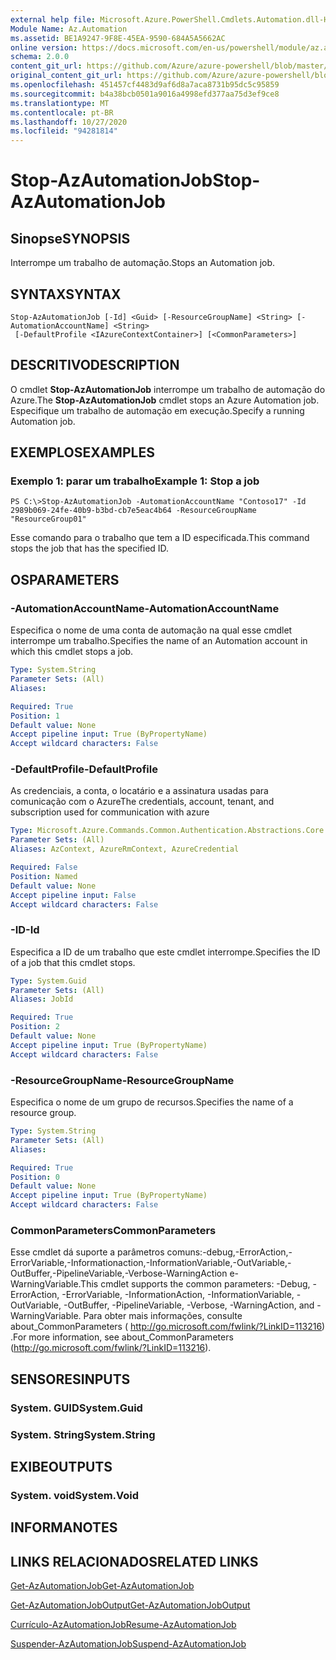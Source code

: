 ```yaml
---
external help file: Microsoft.Azure.PowerShell.Cmdlets.Automation.dll-Help.xml
Module Name: Az.Automation
ms.assetid: BE1A9247-9F8E-45EA-9590-684A5A5662AC
online version: https://docs.microsoft.com/en-us/powershell/module/az.automation/stop-azautomationjob
schema: 2.0.0
content_git_url: https://github.com/Azure/azure-powershell/blob/master/src/Automation/Automation/help/Stop-AzAutomationJob.md
original_content_git_url: https://github.com/Azure/azure-powershell/blob/master/src/Automation/Automation/help/Stop-AzAutomationJob.md
ms.openlocfilehash: 451457cf4483d9af6d8a7aca8731b95dc5c95859
ms.sourcegitcommit: b4a38bcb0501a9016a4998efd377aa75d3ef9ce8
ms.translationtype: MT
ms.contentlocale: pt-BR
ms.lasthandoff: 10/27/2020
ms.locfileid: "94281814"
---
```

# <span data-ttu-id="05e0c-101">Stop-AzAutomationJob</span><span class="sxs-lookup"><span data-stu-id="05e0c-101">Stop-AzAutomationJob</span></span>

## <span data-ttu-id="05e0c-102">Sinopse</span><span class="sxs-lookup"><span data-stu-id="05e0c-102">SYNOPSIS</span></span>
<span data-ttu-id="05e0c-103">Interrompe um trabalho de automação.</span><span class="sxs-lookup"><span data-stu-id="05e0c-103">Stops an Automation job.</span></span>

## <span data-ttu-id="05e0c-104">SYNTAX</span><span class="sxs-lookup"><span data-stu-id="05e0c-104">SYNTAX</span></span>

```
Stop-AzAutomationJob [-Id] <Guid> [-ResourceGroupName] <String> [-AutomationAccountName] <String>
 [-DefaultProfile <IAzureContextContainer>] [<CommonParameters>]
```

## <span data-ttu-id="05e0c-105">DESCRITIVO</span><span class="sxs-lookup"><span data-stu-id="05e0c-105">DESCRIPTION</span></span>
<span data-ttu-id="05e0c-106">O cmdlet **Stop-AzAutomationJob** interrompe um trabalho de automação do Azure.</span><span class="sxs-lookup"><span data-stu-id="05e0c-106">The **Stop-AzAutomationJob** cmdlet stops an Azure Automation job.</span></span>
<span data-ttu-id="05e0c-107">Especifique um trabalho de automação em execução.</span><span class="sxs-lookup"><span data-stu-id="05e0c-107">Specify a running Automation job.</span></span>

## <span data-ttu-id="05e0c-108">EXEMPLOS</span><span class="sxs-lookup"><span data-stu-id="05e0c-108">EXAMPLES</span></span>

### <span data-ttu-id="05e0c-109">Exemplo 1: parar um trabalho</span><span class="sxs-lookup"><span data-stu-id="05e0c-109">Example 1: Stop a job</span></span>
```
PS C:\>Stop-AzAutomationJob -AutomationAccountName "Contoso17" -Id 2989b069-24fe-40b9-b3bd-cb7e5eac4b64 -ResourceGroupName "ResourceGroup01"
```

<span data-ttu-id="05e0c-110">Esse comando para o trabalho que tem a ID especificada.</span><span class="sxs-lookup"><span data-stu-id="05e0c-110">This command stops the job that has the specified ID.</span></span>

## <span data-ttu-id="05e0c-111">OS</span><span class="sxs-lookup"><span data-stu-id="05e0c-111">PARAMETERS</span></span>

### <span data-ttu-id="05e0c-112">-AutomationAccountName</span><span class="sxs-lookup"><span data-stu-id="05e0c-112">-AutomationAccountName</span></span>
<span data-ttu-id="05e0c-113">Especifica o nome de uma conta de automação na qual esse cmdlet interrompe um trabalho.</span><span class="sxs-lookup"><span data-stu-id="05e0c-113">Specifies the name of an Automation account in which this cmdlet stops a job.</span></span>

```yaml
Type: System.String
Parameter Sets: (All)
Aliases:

Required: True
Position: 1
Default value: None
Accept pipeline input: True (ByPropertyName)
Accept wildcard characters: False
```

### <span data-ttu-id="05e0c-114">-DefaultProfile</span><span class="sxs-lookup"><span data-stu-id="05e0c-114">-DefaultProfile</span></span>
<span data-ttu-id="05e0c-115">As credenciais, a conta, o locatário e a assinatura usadas para comunicação com o Azure</span><span class="sxs-lookup"><span data-stu-id="05e0c-115">The credentials, account, tenant, and subscription used for communication with azure</span></span>

```yaml
Type: Microsoft.Azure.Commands.Common.Authentication.Abstractions.Core.IAzureContextContainer
Parameter Sets: (All)
Aliases: AzContext, AzureRmContext, AzureCredential

Required: False
Position: Named
Default value: None
Accept pipeline input: False
Accept wildcard characters: False
```

### <span data-ttu-id="05e0c-116">-ID</span><span class="sxs-lookup"><span data-stu-id="05e0c-116">-Id</span></span>
<span data-ttu-id="05e0c-117">Especifica a ID de um trabalho que este cmdlet interrompe.</span><span class="sxs-lookup"><span data-stu-id="05e0c-117">Specifies the ID of a job that this cmdlet stops.</span></span>

```yaml
Type: System.Guid
Parameter Sets: (All)
Aliases: JobId

Required: True
Position: 2
Default value: None
Accept pipeline input: True (ByPropertyName)
Accept wildcard characters: False
```

### <span data-ttu-id="05e0c-118">-ResourceGroupName</span><span class="sxs-lookup"><span data-stu-id="05e0c-118">-ResourceGroupName</span></span>
<span data-ttu-id="05e0c-119">Especifica o nome de um grupo de recursos.</span><span class="sxs-lookup"><span data-stu-id="05e0c-119">Specifies the name of a resource group.</span></span>

```yaml
Type: System.String
Parameter Sets: (All)
Aliases:

Required: True
Position: 0
Default value: None
Accept pipeline input: True (ByPropertyName)
Accept wildcard characters: False
```

### <span data-ttu-id="05e0c-120">CommonParameters</span><span class="sxs-lookup"><span data-stu-id="05e0c-120">CommonParameters</span></span>
<span data-ttu-id="05e0c-121">Esse cmdlet dá suporte a parâmetros comuns:-debug,-ErrorAction,-ErrorVariable,-Informationaction,-InformationVariable,-OutVariable,-OutBuffer,-PipelineVariable,-Verbose-WarningAction e-WarningVariable.</span><span class="sxs-lookup"><span data-stu-id="05e0c-121">This cmdlet supports the common parameters: -Debug, -ErrorAction, -ErrorVariable, -InformationAction, -InformationVariable, -OutVariable, -OutBuffer, -PipelineVariable, -Verbose, -WarningAction, and -WarningVariable.</span></span> <span data-ttu-id="05e0c-122">Para obter mais informações, consulte about_CommonParameters ( http://go.microsoft.com/fwlink/?LinkID=113216) .</span><span class="sxs-lookup"><span data-stu-id="05e0c-122">For more information, see about_CommonParameters (http://go.microsoft.com/fwlink/?LinkID=113216).</span></span>

## <span data-ttu-id="05e0c-123">SENSORES</span><span class="sxs-lookup"><span data-stu-id="05e0c-123">INPUTS</span></span>

### <span data-ttu-id="05e0c-124">System. GUID</span><span class="sxs-lookup"><span data-stu-id="05e0c-124">System.Guid</span></span>

### <span data-ttu-id="05e0c-125">System. String</span><span class="sxs-lookup"><span data-stu-id="05e0c-125">System.String</span></span>

## <span data-ttu-id="05e0c-126">EXIBE</span><span class="sxs-lookup"><span data-stu-id="05e0c-126">OUTPUTS</span></span>

### <span data-ttu-id="05e0c-127">System. void</span><span class="sxs-lookup"><span data-stu-id="05e0c-127">System.Void</span></span>

## <span data-ttu-id="05e0c-128">INFORMA</span><span class="sxs-lookup"><span data-stu-id="05e0c-128">NOTES</span></span>

## <span data-ttu-id="05e0c-129">LINKS RELACIONADOS</span><span class="sxs-lookup"><span data-stu-id="05e0c-129">RELATED LINKS</span></span>

[<span data-ttu-id="05e0c-130">Get-AzAutomationJob</span><span class="sxs-lookup"><span data-stu-id="05e0c-130">Get-AzAutomationJob</span></span>](./Get-AzAutomationJob.md)

[<span data-ttu-id="05e0c-131">Get-AzAutomationJobOutput</span><span class="sxs-lookup"><span data-stu-id="05e0c-131">Get-AzAutomationJobOutput</span></span>](./Get-AzAutomationJobOutput.md)

[<span data-ttu-id="05e0c-132">Currículo-AzAutomationJob</span><span class="sxs-lookup"><span data-stu-id="05e0c-132">Resume-AzAutomationJob</span></span>](./Resume-AzAutomationJob.md)

[<span data-ttu-id="05e0c-133">Suspender-AzAutomationJob</span><span class="sxs-lookup"><span data-stu-id="05e0c-133">Suspend-AzAutomationJob</span></span>](./Suspend-AzAutomationJob.md)


